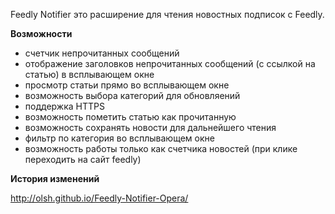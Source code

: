 Feedly Notifier это расширение для чтения новостных подписок с Feedly.

**Возможности**

- счетчик непрочитанных сообщений
- отображение заголовков непрочитанных сообщений (с ссылкой на статью) в всплывающем окне
- просмотр статьи прямо во всплывающем окне
- возможность выбора категорий для обновляений
- поддержка HTTPS
- возможность пометить статью как прочитанную
- возможность сохранять новости для дальнейшего чтения
- фильтр по категория во всплывающем окне
- возможность работы только как счетчика новостей (при клике переходить на сайт feedly)

**История изменений**

http://olsh.github.io/Feedly-Notifier-Opera/